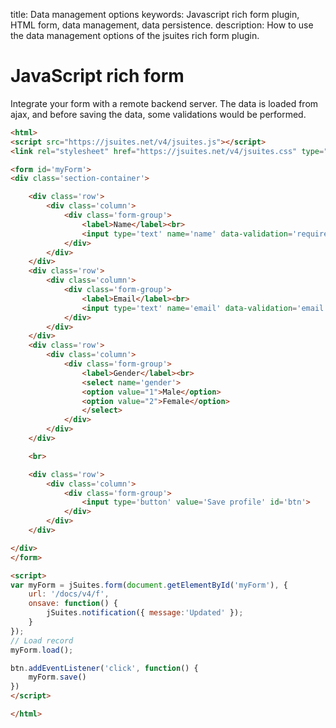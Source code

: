 title: Data management options
keywords: Javascript rich form plugin, HTML form, data management, data persistence.
description: How to use the data management options of the jsuites rich form plugin.

JavaScript rich form
====================

Integrate your form with a remote backend server. The data is loaded from ajax, and before saving the data, some validations would be performed.

```html
<html>
<script src="https://jsuites.net/v4/jsuites.js"></script>
<link rel="stylesheet" href="https://jsuites.net/v4/jsuites.css" type="text/css" />

<form id='myForm'>
<div class='section-container'>

    <div class='row'>
        <div class='column'>
            <div class='form-group'>
                <label>Name</label><br>
                <input type='text' name='name' data-validation='required' data-error='Name is required.'>
            </div>
        </div>
    </div>
    <div class='row'>
        <div class='column'>
            <div class='form-group'>
                <label>Email</label><br>
                <input type='text' name='email' data-validation='email' data-error='Email valid is required.'>
            </div>
        </div>
    </div>
    <div class='row'>
        <div class='column'>
            <div class='form-group'>
                <label>Gender</label><br>
                <select name='gender'>
                <option value="1">Male</option>
                <option value="2">Female</option>
                </select>
            </div>
        </div>
    </div>

    <br>

    <div class='row'>
        <div class='column'>
            <div class='form-group'>
                <input type='button' value='Save profile' id='btn'>
            </div>
        </div>
    </div>

</div>
</form>

<script>
var myForm = jSuites.form(document.getElementById('myForm'), {
    url: '/docs/v4/f',
    onsave: function() {
        jSuites.notification({ message:'Updated' });
    }
});
// Load record
myForm.load();

btn.addEventListener('click', function() {
    myForm.save()
})
</script>

</html>
```

